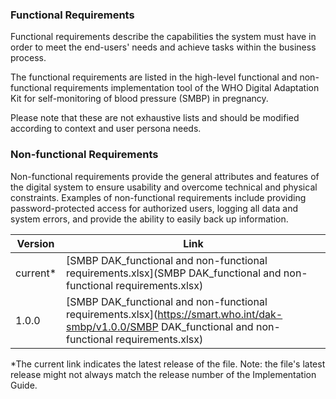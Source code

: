 ### Functional Requirements

Functional requirements describe the capabilities the system must have in order to meet the end-users&apos; needs and achieve tasks within the business process.

The functional requirements are listed in the high-level functional and non-functional requirements implementation tool of the WHO Digital Adaptation Kit for self-monitoring of blood pressure (SMBP) in pregnancy.

Please note that these are not exhaustive lists and should be modified according to context and user persona needs.


### Non-functional Requirements

Non-functional requirements provide the general attributes and features of the digital system to ensure usability and overcome technical and physical constraints. Examples of non-functional requirements include providing password-protected access for authorized users, logging all data and system errors, and provide the ability to easily back up information.


| Version | Link |
|---|---|
| current* | [SMBP DAK_functional and non-functional requirements.xlsx](SMBP DAK_functional and non-functional requirements.xlsx) |
|1.0.0 | [SMBP DAK_functional and non-functional requirements.xlsx](https://smart.who.int/dak-smbp/v1.0.0/SMBP DAK_functional and non-functional requirements.xlsx) |

*The current link indicates the latest release of the file. Note: the file's latest release might not always match the release number of the Implementation Guide.

